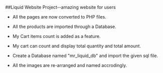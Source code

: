 ##Liquid Website Project--amazing website for users

* All the pages are now converted to PHP files.

* All the products are imported through a Database.

* My Cart items count is added as a feature.

* My cart can count and display total quantity and total amount.

* Create a Database named "mr_liquid_db" and import the given sql file.

* All the images are re-arranged and named accrodingly.
